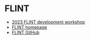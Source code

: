 # FLINT

- [2023 FLINT development workshop](workshop2023.html)
- [FLINT homepage](https://flintlib.org/)
- [FLINT GitHub](https://github.com/flintlib)
